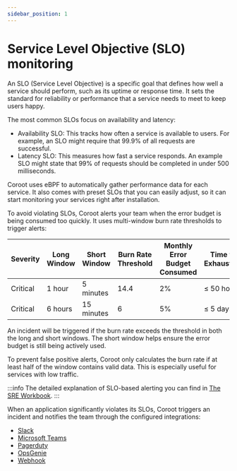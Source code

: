 ```yaml
---
sidebar_position: 1
---
```


# Service Level Objective (SLO) monitoring

An SLO (Service Level Objective) is a specific goal that defines how well a service should perform, 
such as its uptime or response time. It sets the standard for reliability or performance that a service needs to meet to keep users happy.

The most common SLOs focus on availability and latency:
* Availability SLO: This tracks how often a service is available to users. For example, an SLO might require that 99.9% of all requests are successful.
* Latency SLO: This measures how fast a service responds. An example SLO might state that 99% of requests should be completed in under 500 milliseconds.

Coroot uses eBPF to automatically gather performance data for each service. It also comes with preset SLOs that you can easily adjust, so it can start monitoring your services right after installation.

To avoid violating SLOs, Coroot alerts your team when the error budget is being consumed too quickly. 
It uses multi-window burn rate thresholds to trigger alerts:

| Severity  | Long Window | Short Window | Burn Rate Threshold | Monthly Error Budget Consumed | Time to Exhaustion |
|-----------|-------------|--------------|---------------------|-------------------------------|--------------------|
| Critical  | 1 hour      | 5 minutes    | 14.4                | 2%                            | ≤ 50 hours         |
| Critical  | 6 hours     | 15 minutes   | 6                   | 5%                            | ≤ 5 days           |

An incident will be triggered if the burn rate exceeds the threshold in both the long and short windows. 
The short window helps ensure the error budget is still being actively used.

To prevent false positive alerts, Coroot only calculates the burn rate if at least half of the window contains valid data. 
This is especially useful for services with low traffic.

:::info
The detailed explanation of SLO-based alerting you can find in [The SRE Workbook](https://sre.google/workbook/alerting-on-slos/).
:::

When an application significantly violates its SLOs, Coroot triggers an incident and notifies the team through the configured integrations:
* [Slack](/alerting/slack)
* [Microsoft Teams](/alerting/teams)
* [Pagerduty](/alerting/pagerduty)
* [OpsGenie](/alerting/opsgenie)
* [Webhook](/alerting/webhook)


